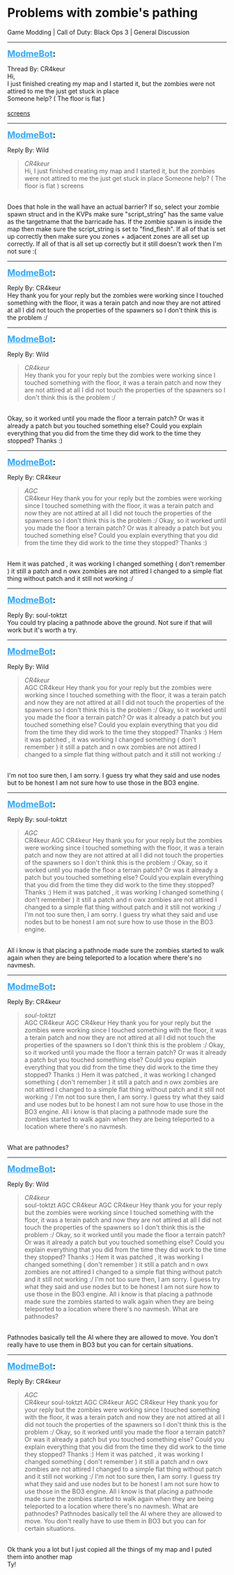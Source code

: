 # Problems with zombie's pathing
Game Modding | Call of Duty: Black Ops 3 | General Discussion

---
<strong style="font-size: 1.4em;"><span style="text-decoration: underline;text-decoration-color: #34a7f9;"><span style="color:#34a7f9;">ModmeBot</span></span>:</strong>

<p>Thread By: CR4keur<br />Hi,<br />I just finished creating my map and I started it, but the zombies were not attired to me the just get stuck in place <br />Someone help? ( The floor is flat )<br /> <br /><a href="http://steamcommunity.com/sharedfiles/filedetails/?id=934916338">screens</a></p>

---
<strong style="font-size: 1.4em;"><span style="text-decoration: underline;text-decoration-color: #34a7f9;"><span style="color:#34a7f9;">ModmeBot</span></span>:</strong>

<p>Reply By: Wild<br /><blockquote><em>CR4keur</em><br />Hi, I just finished creating my map and I started it, but the zombies were not attired to me the just get stuck in place  Someone help? ( The floor is flat )   screens</blockquote><br /> Does that hole in the wall have an actual barrier? If so, select your zombie spawn struct and in the KVPs make sure &quot;script_string&quot; has the same value as the targetname that the barricade has. If the zombie spawn is inside the map then make sure the script_string is set to &quot;find_flesh&quot;. If all of that is set up correctly then make sure you zones + adjacent zones are all set up correctly. If all of that is all set up correctly but it still doesn&#39;t work then I&#39;m not sure :(</p>

---
<strong style="font-size: 1.4em;"><span style="text-decoration: underline;text-decoration-color: #34a7f9;"><span style="color:#34a7f9;">ModmeBot</span></span>:</strong>

<p>Reply By: CR4keur<br />Hey thank you for your reply but the zombies were working since I touched something with the floor, it was a terain patch and now they are not attired at all I did not touch the properties of the spawners so I don&#39;t think this is the problem :/</p>

---
<strong style="font-size: 1.4em;"><span style="text-decoration: underline;text-decoration-color: #34a7f9;"><span style="color:#34a7f9;">ModmeBot</span></span>:</strong>

<p>Reply By: Wild<br /><blockquote><em>CR4keur</em><br />Hey thank you for your reply but the zombies were working since I touched something with the floor, it was a terain patch and now they are not attired at all I did not touch the properties of the spawners so I don&#39;t think this is the problem :/</blockquote><br />Okay, so it worked until you made the floor a terrain patch? Or was it already a patch but you touched something else? Could you explain everything that you did from the time they did work to the time they stopped? Thanks :)</p>

---
<strong style="font-size: 1.4em;"><span style="text-decoration: underline;text-decoration-color: #34a7f9;"><span style="color:#34a7f9;">ModmeBot</span></span>:</strong>

<p>Reply By: CR4keur<br /><blockquote><em>AGC</em><br />CR4keur Hey thank you for your reply but the zombies were working since I touched something with the floor, it was a terain patch and now they are not attired at all I did not touch the properties of the spawners so I don&#39;t think this is the problem :/ Okay, so it worked until you made the floor a terrain patch? Or was it already a patch but you touched something else? Could you explain everything that you did from the time they did work to the time they stopped? Thanks :)</blockquote><br /> Hem it was patched , it was working I changed something ( don&#39;t remember ) it still a patch and n owx zombies are not attired I changed to a simple flat thing without patch and it still not working :/</p>

---
<strong style="font-size: 1.4em;"><span style="text-decoration: underline;text-decoration-color: #34a7f9;"><span style="color:#34a7f9;">ModmeBot</span></span>:</strong>

<p>Reply By: soul-toktzt<br />You could try placing a pathnode above the ground. Not sure if that will work but it&#39;s worth a try.</p>

---
<strong style="font-size: 1.4em;"><span style="text-decoration: underline;text-decoration-color: #34a7f9;"><span style="color:#34a7f9;">ModmeBot</span></span>:</strong>

<p>Reply By: Wild<br /><blockquote><em>CR4keur</em><br />AGC CR4keur Hey thank you for your reply but the zombies were working since I touched something with the floor, it was a terain patch and now they are not attired at all I did not touch the properties of the spawners so I don&#39;t think this is the problem :/ Okay, so it worked until you made the floor a terrain patch? Or was it already a patch but you touched something else? Could you explain everything that you did from the time they did work to the time they stopped? Thanks :)  Hem it was patched , it was working I changed something ( don&#39;t remember ) it still a patch and n owx zombies are not attired I changed to a simple flat thing without patch and it still not working :/</blockquote><br /> I&#39;m not too sure then, I am sorry. I guess try what they said and use nodes but to be honest I am not sure how to use those in the BO3 engine.</p>

---
<strong style="font-size: 1.4em;"><span style="text-decoration: underline;text-decoration-color: #34a7f9;"><span style="color:#34a7f9;">ModmeBot</span></span>:</strong>

<p>Reply By: soul-toktzt<br /><blockquote><em>AGC</em><br />CR4keur AGC CR4keur Hey thank you for your reply but the zombies were working since I touched something with the floor, it was a terain patch and now they are not attired at all I did not touch the properties of the spawners so I don&#39;t think this is the problem :/ Okay, so it worked until you made the floor a terrain patch? Or was it already a patch but you touched something else? Could you explain everything that you did from the time they did work to the time they stopped? Thanks :)  Hem it was patched , it was working I changed something ( don&#39;t remember ) it still a patch and n owx zombies are not attired I changed to a simple flat thing without patch and it still not working :/  I&#39;m not too sure then, I am sorry. I guess try what they said and use nodes but to be honest I am not sure how to use those in the BO3 engine.</blockquote><br /> All i know is that placing a pathnode made sure the zombies started to walk again when they are being teleported to a location where there&#39;s no navmesh.</p>

---
<strong style="font-size: 1.4em;"><span style="text-decoration: underline;text-decoration-color: #34a7f9;"><span style="color:#34a7f9;">ModmeBot</span></span>:</strong>

<p>Reply By: CR4keur<br /><blockquote><em>soul-toktzt</em><br />AGC CR4keur AGC CR4keur Hey thank you for your reply but the zombies were working since I touched something with the floor, it was a terain patch and now they are not attired at all I did not touch the properties of the spawners so I don&#39;t think this is the problem :/ Okay, so it worked until you made the floor a terrain patch? Or was it already a patch but you touched something else? Could you explain everything that you did from the time they did work to the time they stopped? Thanks :)  Hem it was patched , it was working I changed something ( don&#39;t remember ) it still a patch and n owx zombies are not attired I changed to a simple flat thing without patch and it still not working :/  I&#39;m not too sure then, I am sorry. I guess try what they said and use nodes but to be honest I am not sure how to use those in the BO3 engine.  All i know is that placing a pathnode made sure the zombies started to walk again when they are being teleported to a location where there&#39;s no navmesh. </blockquote><br /> What are pathnodes?</p>

---
<strong style="font-size: 1.4em;"><span style="text-decoration: underline;text-decoration-color: #34a7f9;"><span style="color:#34a7f9;">ModmeBot</span></span>:</strong>

<p>Reply By: Wild<br /><blockquote><em>CR4keur</em><br />soul-toktzt AGC CR4keur AGC CR4keur Hey thank you for your reply but the zombies were working since I touched something with the floor, it was a terain patch and now they are not attired at all I did not touch the properties of the spawners so I don&#39;t think this is the problem :/ Okay, so it worked until you made the floor a terrain patch? Or was it already a patch but you touched something else? Could you explain everything that you did from the time they did work to the time they stopped? Thanks :)  Hem it was patched , it was working I changed something ( don&#39;t remember ) it still a patch and n owx zombies are not attired I changed to a simple flat thing without patch and it still not working :/  I&#39;m not too sure then, I am sorry. I guess try what they said and use nodes but to be honest I am not sure how to use those in the BO3 engine.  All i know is that placing a pathnode made sure the zombies started to walk again when they are being teleported to a location where there&#39;s no navmesh.   What are pathnodes?</blockquote><br /> Pathnodes basically tell the AI where they are allowed to move. You don&#39;t really have to use them in BO3 but you can for certain situations.</p>

---
<strong style="font-size: 1.4em;"><span style="text-decoration: underline;text-decoration-color: #34a7f9;"><span style="color:#34a7f9;">ModmeBot</span></span>:</strong>

<p>Reply By: CR4keur<br /><blockquote><em>AGC</em><br />CR4keur soul-toktzt AGC CR4keur AGC CR4keur Hey thank you for your reply but the zombies were working since I touched something with the floor, it was a terain patch and now they are not attired at all I did not touch the properties of the spawners so I don&#39;t think this is the problem :/ Okay, so it worked until you made the floor a terrain patch? Or was it already a patch but you touched something else? Could you explain everything that you did from the time they did work to the time they stopped? Thanks :)  Hem it was patched , it was working I changed something ( don&#39;t remember ) it still a patch and n owx zombies are not attired I changed to a simple flat thing without patch and it still not working :/  I&#39;m not too sure then, I am sorry. I guess try what they said and use nodes but to be honest I am not sure how to use those in the BO3 engine.  All i know is that placing a pathnode made sure the zombies started to walk again when they are being teleported to a location where there&#39;s no navmesh.   What are pathnodes?  Pathnodes basically tell the AI where they are allowed to move. You don&#39;t really have to use them in BO3 but you can for certain situations.</blockquote><br /> Ok thank you a lot but I just copied all the things of my map and I puted them into another map<br />Ty!</p>
